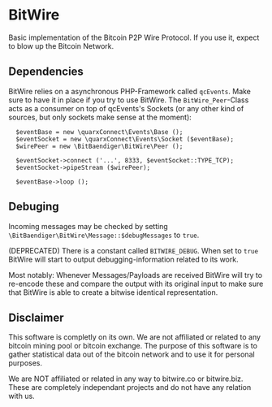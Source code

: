 # BitWire
Basic implementation of the Bitcoin P2P Wire Protocol. If you use it, expect
to blow up the Bitcoin Network.

## Dependencies
BitWire relies on a asynchronous PHP-Framework called `qcEvents`. Make sure
to have it in place if you try to use BitWire. The `BitWire_Peer`-Class acts
as a consumer on top of qcEvents's Sockets (or any other kind of sources, but
only sockets make sense at the moment):

~~~ {.php}
  $eventBase = new \quarxConnect\Events\Base ();
  $eventSocket = new \quarxConnect\Events\Socket ($eventBase);
  $wirePeer = new \BitBaendiger\BitWire\Peer ();

  $eventSocket->connect ('...', 8333, $eventSocket::TYPE_TCP);
  $eventSocket->pipeStream ($wirePeer);

  $eventBase->loop ();
~~~

## Debuging
Incoming messages may be checked by setting
`\BitBaendiger\BitWire\Message::$debugMessages` to `true`.

(DEPRECATED)
There is a constant called `BITWIRE_DEBUG`. When set to `true` BitWire will
start to output debugging-information related to its work.

Most notably: Whenever Messages/Payloads are received BitWire will try to
re-encode these and compare the output with its original input to make sure
that BitWire is able to create a bitwise identical representation.

## Disclaimer
This software is completly on its own. We are not affiliated or related to
any bitcoin mining pool or bitcoin exchange. The purpose of this software is
to gather statistical data out of the bitcoin network and to use it for
personal purposes.

We are NOT affiliated or related in any way to bitwire.co or bitwire.biz.
These are completely independant projects and do not have any relation with
us.
